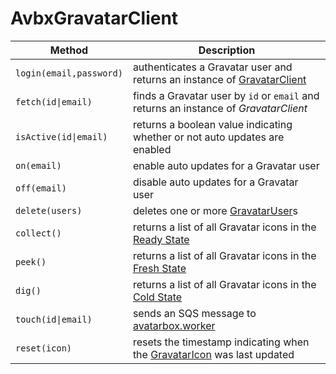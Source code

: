 # AvbxGravatarClient

|Method|Description|
|---|---|
|`login(email,password)`|authenticates a Gravatar user and returns an instance of [GravatarClient](https://github.com/mrtillman/grav.client)|
|`fetch(id\|email)`|finds a Gravatar user by `id` or `email` and returns an instance of *GravatarClient*|
|`isActive(id\|email)`|returns a boolean value indicating whether or not auto updates are enabled|
|`on(email)`|enable auto updates for a Gravatar user|
|`off(email)`|disable auto updates for a Gravatar user|
|`delete(users)`|deletes one or more [GravatarUser](https://github.com/mrtillman/avatarbox.sdk/blob/master/Domain/gravatar-user.ts)s|
|`collect()`|returns a list of all Gravatar icons in the [Ready State](https://github.com/mrtillman/avatarbox.sdk/wiki/Glossary#ready-state)|
|`peek()`|returns a list of all Gravatar icons in the [Fresh State](https://github.com/mrtillman/avatarbox.sdk/wiki/Glossary#fresh-state)|
|`dig()`|returns a list of all Gravatar icons in the [Cold State](https://github.com/mrtillman/avatarbox.sdk/wiki/Glossary#cold-state)|
|`touch(id\|email)`|sends an SQS message to [avatarbox.worker](https://github.com/mrtillman/avatarbox.worker)|
|`reset(icon)`|resets the timestamp indicating when the [GravatarIcon](https://github.com/mrtillman/avatarbox.sdk/blob/master/Domain/gravatar-icon.ts) was last updated |
